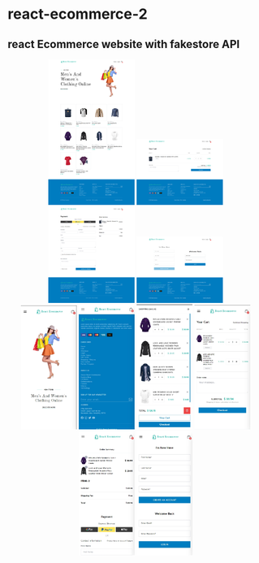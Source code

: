 # react-ecommerce-2

## react Ecommerce website with fakestore API

<div align="center">
  <div align="center">
    <img src="./src/screenshots/screencapture-localhost-3000-2022-12-26-19_15_29.png" width="170" />
    <img src="./src/screenshots/screencapture-localhost-3000-cart-2022-12-26-19_18_52.png" width="170" />
    <img src="./src/screenshots/screencapture-localhost-3000-checkout-2022-12-26-19_19_19.png" width="170" />
    <img src="./src/screenshots/screencapture-localhost-3000-login-2022-12-26-19_18_01.png" width="170" />
  </div>

  <div>
    <img src="./src/screenshots/Screenshot_1.jpg" width="110" />
    <img src="./src/screenshots/Screenshot_2.jpg" width="110" />
    <img src="./src/screenshots/Screenshot_3.jpg" width="110" />
    <img src="./src/screenshots/Screenshot_4.jpg" width="110" />
    <img src="./src/screenshots/Screenshot_5.jpg" width="110" />
    <img src="./src/screenshots/Screenshot_6.jpg" width="110" />
  </div>
</div>

